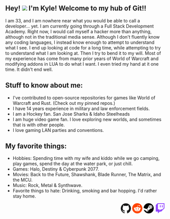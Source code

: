 ## Hey! <img src="https://media.giphy.com/media/hvRJCLFzcasrR4ia7z/giphy.gif" width="25px"> I'm Kyle! Welcome to my hub of Git!!
I am 33, and I am nowhere near what you would be able to call a developer... yet. I am currently going through a Full Stack Development Academy. Right now, I would call myself a hacker more than anything, although not in the traditional media sense. Although I don't fluently know any coding languages, I instead know enough to attempt to understand what I see. I end up looking at code for a long time, while attempting to try to understand what I am looking at. Then I try to bend it to my will. Most of my experience has come from many prior years of World of Warcraft and modifying addons in LUA to do what I want. I even tried my hand at it one time. It didn't end well.

## Stuff to know about me:
- I've contributed to open-source repositories for games like World of Warcraft and Rust. (Check out my pinned repos.)
- I have 14 years experience in military and law enforcement fields.
- I am a Hockey fan. San Jose Sharks & Idaho Steelheads
- I am huge video game fan. I love exploring new worlds, and sometimes that is with other people. 
- I love gaming LAN parties and conventions.

## My favorite things:
- Hobbies: Spending time with my wife and kiddo while we go camping, play games, spend the day at the water park, or just chill. 
- Games: Halo, Destiny & Cyberpunk 2077.
- Movies: Back to the Future, Shawshank, Blade Runner, The Matrix, and the MCU.
- Music: Rock, Metal & Synthwave.
- Favorite things to hate: Drinking, smoking and bar hopping. I'd rather stay home.

<p align="right">
  <a href="https://github.com/krevan88"><img alt="GitHub" height="32" width="32" src="assets/github.svg"></a>
  <a href="https://reddit.com/u/waffinz"><img alt="Reddit" height="32" width="32" src="assets/reddit.svg"></a>
  <a href="https://steamcommunity.com/id/krevan88"><img alt="Steam" height="32" width="32" src="assets/steam.svg"></a>
  <a href="https://twitch.tv/kindakrevan"><img alt="Twitch" height="32" width="32" src="assets/twitch.svg"></a>
</p>
